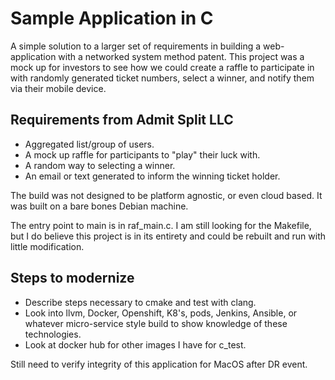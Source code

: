 # Sample Application in C
A simple solution to a larger set of requirements in building a web-application with a networked system method patent. This project was a mock up for investors to see how we could create a raffle to participate in with randomly generated ticket numbers, select a winner, and notify them via their mobile device. 

## Requirements from Admit Split LLC

* Aggregated list/group of users.
* A mock up raffle for participants to "play" their luck with. 
* A random way to selecting a winner.
* An email or text generated to inform the winning ticket holder. 

The build was not designed to be platform agnostic, or even cloud based. It was built on a bare bones Debian machine.

The entry point to main is in raf_main.c. I am still looking for the Makefile, but I do believe this project is in its entirety and could be rebuilt and run with little modification. 

## Steps to modernize

* Describe steps necessary to cmake and test with clang. 
* Look into llvm, Docker, Openshift, K8's, pods, Jenkins, Ansible, or whatever micro-service style build to show knowledge of these technologies. 
* Look at docker hub for other images I have for c_test.

Still need to verify integrity of this application for MacOS after DR event.